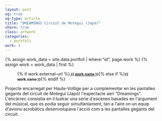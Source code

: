 ```yaml
---
layout: post
og: true
og-type: article
title: "DREAMINGS Circuit de Motegui (Japó)" 
share: true
class: artwork
categories:
  - portfoli
work: 4
---
```


{% assign work_data = site.data.portfoli | where:"id", page.work %}
{% assign work = work_data | first %}
<figure>
	<div class="padding-artwork-container">
		<div class="embed-container embed-container_16-9">
			<iron-image sizing="cover" class="iron-image-size" preload fade src="/images/{{ work.featured-img }}"></iron-image>	
		</div>
	</div>
	<figcaption>
		<p>{% if work.external-url %}<a href="{{ work.external-url }}"><small><i class="fa fa-external-link"></i> <strong>{{ work.name }}</strong></small></a>{% else if %}<small><strong>{{ work.name }}</strong></small>{% endif %}</p>
	</figcaption>
</figure>

<!--more-->

Projecte encarregat per Haute-Voltige per a complementar en les pantalles gegants del circuit de Motegui (Japó) l'espectacle aeri “Dreamings”. L'encàrrec consistia en il·lustrar una serie d'escenes basades en l'argument del músical, que es podia seguir simultàniament, tan a l'aire on un equip d'avions acrobàtics desenvolupava l'acció com a les pantalles gegants del circuit.